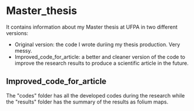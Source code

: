 # Master_thesis

It contains information about my Master thesis at UFPA in two different versions:

- Original version: the code I wrote duriing my thesis production. Very messy.
- Improved_code_for_article: a better and cleaner version of the code to improve the research results to produce a scientific article in the future.

## Improved_code_for_article

The "codes" folder has all the developed codes during the research while the "results" folder has the summary of the results as
folium maps.
